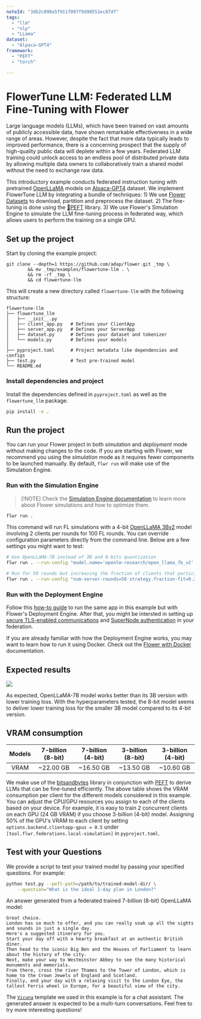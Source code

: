 ```yaml
---
noteId: "3db2c090a5f911f097f9d90551ec87df"
tags:
  - "llm"
  - "nlp"
  - "LLama"
dataset:
  - "Alpaca-GPT4"
framework:
  - "PEFT"
  - "torch"

---
```


# FlowerTune LLM: Federated LLM Fine-Tuning with Flower

Large language models (LLMs), which have been trained on vast amounts of publicly accessible data, have shown remarkable effectiveness in a wide range of areas.
However, despite the fact that more data typically leads to improved performance, there is a concerning prospect that the supply of high-quality public data will deplete within a few years.
Federated LLM training could unlock access to an endless pool of distributed private data by allowing multiple data owners to collaboratively train a shared model without the need to exchange raw data.

This introductory example conducts federated instruction tuning with pretrained [OpenLLaMA](https://huggingface.co/openlm-research) models on [Alpaca-GPT4](https://huggingface.co/datasets/vicgalle/alpaca-gpt4) dataset.
We implement FlowerTune LLM by integrating a bundle of techniques: 1) We use [Flower Datasets](https://flower.dev/docs/datasets/) to download, partition and preprocess the dataset. 2) The fine-tuning is done using the [🤗PEFT](https://huggingface.co/docs/peft/en/index) library. 3) We use Flower's Simulation Engine to simulate the LLM fine-tuning process in federated way,
which allows users to perform the training on a single GPU.

## Set up the project

Start by cloning the example project:

```shell
git clone --depth=1 https://github.com/adap/flower.git _tmp \
        && mv _tmp/examples/flowertune-llm . \
        && rm -rf _tmp \
        && cd flowertune-llm
```

This will create a new directory called `flowertune-llm` with the following structure:

```shell
flowertune-llm
├── flowertune_llm
│   ├── __init__.py
│   ├── client_app.py   # Defines your ClientApp
│   ├── server_app.py   # Defines your ServerApp
│   ├── dataset.py      # Defines your dataset and tokenizer
│   └── models.py       # Defines your models
│
├── pyproject.toml      # Project metadata like dependencies and configs
├── test.py             # Test pre-trained model
└── README.md
```

### Install dependencies and project

Install the dependencies defined in `pyproject.toml` as well as the `flowertune_llm` package.

```bash
pip install -e .
```

## Run the project

You can run your Flower project in both _simulation_ and _deployment_ mode without making changes to the code. If you are starting with Flower, we recommend you using the _simulation_ mode as it requires fewer components to be launched manually. By default, `flwr run` will make use of the Simulation Engine.

### Run with the Simulation Engine

> \[!NOTE\]
> Check the [Simulation Engine documentation](https://flower.ai/docs/framework/how-to-run-simulations.html) to learn more about Flower simulations and how to optimize them.

```bash
flwr run .
```

This command will run FL simulations with a 4-bit [OpenLLaMA 3Bv2](https://huggingface.co/openlm-research/open_llama_3b_v2) model involving 2 clients per rounds for 100 FL rounds. You can override configuration parameters directly from the command line. Below are a few settings you might want to test:

```bash
# Use OpenLLaMA-7B instead of 3B and 8-bits quantization
flwr run . --run-config "model.name='openlm-research/open_llama_7b_v2' model.quantization=8"

# Run for 50 rounds but increasing the fraction of clients that participate per round to 25%
flwr run . --run-config "num-server-rounds=50 strategy.fraction-fit=0.25"
```

### Run with the Deployment Engine

Follow this [how-to guide](https://flower.ai/docs/framework/how-to-run-flower-with-deployment-engine.html) to run the same app in this example but with Flower's Deployment Engine. After that, you might be intersted in setting up [secure TLS-enabled communications](https://flower.ai/docs/framework/how-to-enable-tls-connections.html) and [SuperNode authentication](https://flower.ai/docs/framework/how-to-authenticate-supernodes.html) in your federation.

If you are already familiar with how the Deployment Engine works, you may want to learn how to run it using Docker. Check out the [Flower with Docker](https://flower.ai/docs/framework/docker/index.html) documentation.

## Expected results

![](_readme_images/train_loss_smooth.png)

As expected, OpenLLaMA-7B model works better than its 3B version with lower training loss. With the hyperparameters tested, the 8-bit model seems to deliver lower training loss for the smaller 3B model compared to its 4-bit version.

## VRAM consumption

| Models | 7-billion (8-bit) | 7-billion (4-bit) | 3-billion (8-bit) | 3-billion (4-bit) |
| :----: | :---------------: | :---------------: | :---------------: | :---------------: |
|  VRAM  |     ~22.00 GB     |     ~16.50 GB     |     ~13.50 GB     |     ~10.60 GB     |

We make use of the [bitsandbytes](https://huggingface.co/docs/bitsandbytes/main/en/index) library in conjunction with [PEFT](https://huggingface.co/docs/peft/en/index) to derive LLMs that can be fine-tuned efficiently.
The above table shows the VRAM consumption per client for the different models considered in this example.
You can adjust the CPU/GPU resources you assign to each of the clients based on your device.
For example, it is easy to train 2 concurrent clients on each GPU (24 GB VRAM) if you choose 3-billion (4-bit) model.
Assigning 50% of the GPU's VRAM to each client by setting `options.backend.clientapp-gpus = 0.5` under `[tool.flwr.federations.local-simulation]` in `pyproject.toml`.

## Test with your Questions

We provide a script to test your trained model by passing your specified questions. For example:

```bash
python test.py --peft-path=/path/to/trained-model-dir/ \
    --question="What is the ideal 1-day plan in London?"
```

An answer generated from a federated trained 7-billion (8-bit) OpenLLaMA model:

```
Great choice.
London has so much to offer, and you can really soak up all the sights and sounds in just a single day.
Here's a suggested itinerary for you.
Start your day off with a hearty breakfast at an authentic British diner.
Then head to the iconic Big Ben and the Houses of Parliament to learn about the history of the city.
Next, make your way to Westminster Abbey to see the many historical monuments and memorials.
From there, cross the river Thames to the Tower of London, which is home to the Crown Jewels of England and Scotland.
Finally, end your day with a relaxing visit to the London Eye, the tallest Ferris wheel in Europe, for a beautiful view of the city.
```

The [`Vicuna`](https://huggingface.co/lmsys/vicuna-13b-v1.1) template we used in this example is for a chat assistant.
The generated answer is expected to be a multi-turn conversations. Feel free to try more interesting questions!
